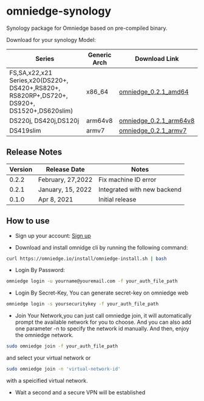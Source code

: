 # omniedge-synology

Synology package for Omniedge based on pre-compiled binary.

Download for your synology Model: 

|Series|Generic Arch|Download Link|
|---|---|---|
|FS,SA,x22,x21 Series,x20(DS220+, DS420+,RS820+, RS820RP+,DS720+, DS920+, DS1520+,DS620slim) |x86_64|[omniedge_0.2.1_amd64](https://github.com/omniedgeio/omniedge-synology/releases/download/v0.2.1/omniedge_0.2.1_amd64.spk)|
|DS220j, DS420j,DS120j |arm64v8|[omniedge_0.2.1_arm64v8](https://github.com/omniedgeio/omniedge-synology/releases/download/v0.2.1/omniedge_0.2.1_arm64v8.spk)|
|DS419slim|armv7|[omniedge_0.2.1_armv7](https://github.com/omniedgeio/omniedge-synology/releases/download/v0.2.1/omniedge_0.2.1_armv7.spk)|


## Release Notes

|Version|Release Date|Notes|
|---|---|---|
|0.2.2|February, 27,2022|Fix machine ID error|
|0.2.1|January, 15, 2022|Integrated with new backend|
|0.1.0|Apr 8, 2021|Initial release|


## How to use 

+ Sign up your account: [Sign up](https://omniedge.io/register)

+ Download and install omnidge cli by running the following command:

``` bash
curl https://omniedge.io/install/omniedge-install.sh | bash
```

+ Login By Password:

``` bash
omniedge login -u yourname@youremail.com -f your_auth_file_path
```
+ Login By Secret-Key, You can generate secret-key on omniedge web

```bash
omniedge login -s yoursecuritykey -f your_auth_file_path
```

+ Join Your Network,you can just call omniedge join, it will automatically prompt the available network for you to choose. And you can also add one parameter -n to specify the network id manually. And then, enjoy the omniedge network.

```bash
sudo omniedge join -f your_auth_file_path
```
and select your virtual network or

``` bash
sudo omniedge join -n 'virtual-network-id'
```
with a speicified virtual network.

+ Wait a second and a secure VPN will be established
